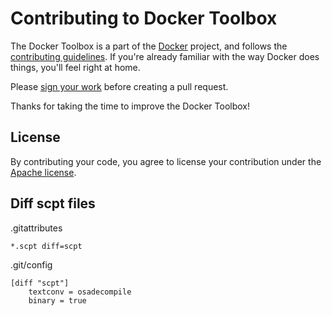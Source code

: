 Contributing to  Docker Toolbox
==================================

The Docker Toolbox is a part of the [Docker](https://www.docker.com) project, and follows
the [contributing guidelines](https://github.com/docker/docker/blob/master/CONTRIBUTING.md). If you're already familiar with the way
Docker does things, you'll feel right at home.

Please [sign your work](https://github.com/docker/docker/blob/master/CONTRIBUTING.md#sign-your-work) before creating a pull request.

Thanks for taking the time to improve the Docker Toolbox!

## License

By contributing your code, you agree to license your contribution under the [Apache license](https://github.com/docker/toolbox/blob/master/LICENSE/LICENSE).

## Diff scpt files

.gitattributes
```
*.scpt diff=scpt
```

.git/config
```
[diff "scpt"]
    textconv = osadecompile
    binary = true
```
